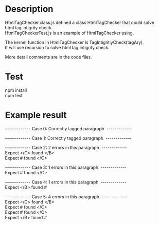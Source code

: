 # Description
HtmlTagChecker.class.js defined a class HtmlTagChecker that could solve html tag intigrity check.  
HtmlTagCheckerTest.js is an example of HtmlTagChecker using.  

The kernel function in HtmlTagChecker is TagIntigritiyCheck(tagAry).  
It will use recursion to solve html tag intigrity check.  

More detail comments are in the code files.

# Test
npm install  
npm test

# Example result
-------------  Case 0: Correctly tagged paragraph.  -------------  

-------------  Case 1: Correctly tagged paragraph.  -------------  

-------------  Case 2: 2 errors in this paragraph.  -------------  
               Expect \</C\> found \</B\>  
               Expect # found \</C\>  

-------------  Case 3: 1 errors in this paragraph.  -------------  
               Expect # found \</C\>  

-------------  Case 4: 1 errors in this paragraph.  -------------  
               Expect \</B\> found #  

-------------  Case 5: 4 errors in this paragraph.  -------------  
               Expect \</C\> found \</B\>  
               Expect # found \</C\>  
               Expect # found \</C\>  
               Expect \</B\> found #  